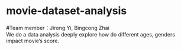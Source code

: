 # movie-dataset-analysis  
#Team member：Jirong Yi, Bingcong Zhai  
We do a data analysis deeply explore how do different ages, genders impact movie’s score.  
